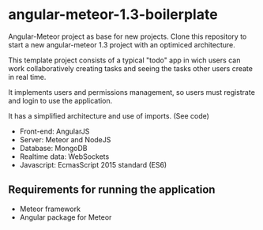 # angular-meteor-1.3-boilerplate
Angular-Meteor project as base for new projects. Clone this repository to start a new angular-meteor 1.3 project with an optimiced architecture.

This template project consists of a typical "todo" app in wich users can work collaboratively creating tasks and seeing the tasks other users create in real time.

It implements users and permissions management, so users must registrate and login to use the application.

It has a simplified architecture and use of imports. (See code)

- Front-end: AngularJS
- Server: Meteor and NodeJS
- Database: MongoDB
- Realtime data: WebSockets
- Javascript: EcmasScript 2015 standard (ES6)


## Requirements for running the application

- Meteor framework
- Angular package for Meteor